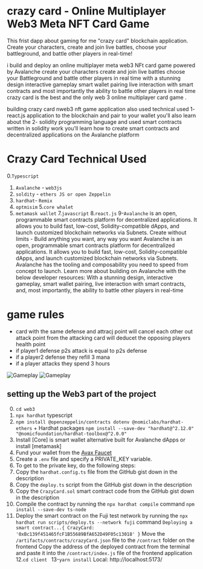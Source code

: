 # crazy card - Online Multiplayer Web3 Meta NFT Card Game

This frist dapp about gaming for me "crazy card" blockchain application. Create your characters, create and join live battles, choose your battleground, and battle other players in real-time!

i build and deploy an online multiplayer meta web3 NFt card game powered by Avalanche create your characters create and join live battles choose your Battleground and battle other players in real time with a stunning design interactive gameplay smart wallet pairing live interaction with smart contracts and most importantly the ability to battle other players in real time crazy card is the best and the only web 3 online multiplayer card game .

 building  crazy card nweb3 nft game application also used technical used 1- react.js application to the blockchain and pair to your wallet you'll also learn about the
2- solidity programming language and used  smart contracts written in solidity work you'll learn how to create smart contracts and decentralized applications on the Avalanche platform 

# Crazy Card Technical Used 
0.`Typescript`
1. `Avalanche` - `web3js`
2. `soldity` - `ethers JS or open Zeppelin`
3. `hardhat`- `Remix `
4. `optmisim`
5.`core whalet`
6. `metamask wallet`
7.`javascript`
8.`react.js`
9-`Avalanche` is an open, programmable smart contracts platform for decentralized applications. It allows you to build fast, low-cost, Solidity-compatible dApps, and launch customized blockchain networks via Subnets. Create without limits - Build anything you want, any way you want
Avalanche is an open, programmable smart contracts platform for decentralized applications. It allows you to build fast, low-cost, Solidity-compatible dApps, and launch customized blockchain networks via Subnets.
Avalanche has the tooling and composability you need to speed from concept to launch. Learn more about building on Avalanche with the below developer resources:
With a stunning design, interactive gameplay, smart wallet pairing, live interaction with smart contracts, and, most importantly, the ability to battle other players in real-time

# game rules 
- card with the same defense and attracj point will cancel each other out attack point from the attacking card will deducet the opposing players health point 
- if player1 defense p2s attack is equal to p2s defense 
- if a player2 defense they refill 3 mana 
- if a player attacks they spend 3 hours 

![Gameplay](https://github.com/samar19/pic-/blob/master/Screen%20Shot%202022-12-04%20at%209.42.52%20PM.png)
![Gameplay](https://github.com/samar19/pic-/blob/master/Screen%20Shot%202022-12-04%20at%209.48.03%20PM.png)

## setting up the Web3 part of the project
0. `cd web3`
1. `npx hardhat` typescript 
2. `npm install @openzeppelin/contracts dotenv @nomiclabs/hardhat-ethers` + Hardhat packages `npm install --save-dev "hardhat@^2.12.0" "@nomicfoundation/hardhat-toolbox@^2.0.0"`
3. Install [Core] is smart wallet alternative built for Avalanche dApps or install [metamask] 
4. Fund your wallet from the [Avax Faucet](https://faucet.avax.network/)
5. Create a `.env` file and specify a PRIVATE_KEY variable.
6. To get to the private key, do the following steps:
7. Copy the `hardhat.config.ts` file from the GitHub gist down in the description
8. Copy the `deploy.ts` script from the GitHub gist down in the description
9. Copy the `CrazyCard.sol` smart contract code from the GitHub gist down in the description
10. Compile the contract by running the `npx hardhat compile` command `npm install --save-dev ts-node`
11. Deploy the smart contract on the Fuji test network by running the `npx hardhat run scripts/deploy.ts --network fuji` command   `Deploying a smart contract...{ CrazyCard: '0xBc139f451465fcF1B55689BfA652D49F05c13018' }`
  Move the `/artifacts/contracts/crazyCard.json` file to the `/contract` folder on the frontend
  Copy the address of the deployed contract from the terminal and paste it into the `/contract/index.js` file of the frontend application
  12.`cd client ` 
  13-`yarn install`
  Local:   http://localhost:5173/
